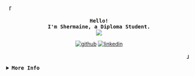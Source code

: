 <!-- Shermaine's GitHub Profile -->
<div align="justify">
  <!-- <img align="right" alt="Coding" width="400" src="https://www.space.com/27600-around-a-star-system-space-wallpaper.html"> -->

<!-- Profile -->
<div>
<p align="left"><strong><samp>「</samp></strong></p>
  <p align="center">
    <samp>
      <b>
        Hello! 
      <br>
        I'm Shermaine, a Diploma Student.
      </b>
      <br>
        <image src="https://gittyping.herokuapp.com/?font=Iosevka&duration=6000&pause=2000&size=16&color=5FB8F8&center=true&width=410&height=45&lines=I+enjoy+web+development+and+data+analytics+:).">
    </samp>
    </p>
</div> 
<div align="center">

<a href = "https://github.com/ShermainePeh08">![github](https://cloud.githubusercontent.com/assets/17016297/18839843/0e06a67a-83d2-11e6-993a-b35a182500e0.png)</a>
<a href = "https://www.linkedin.com/in/pehshermaine0704/">![linkedin](https://cloud.githubusercontent.com/assets/17016297/18839848/0fc7e74e-83d2-11e6-8c6a-277fc9d6e067.png)</a>
</div>
<p align="right"><strong><samp>」</samp></strong></p>

<details>
<summary><samp><b>More Info</b></samp></summary>
<br>
 <!-- Github Stats -->
<div align="center">
      <td><a href="#--------"><img height="137px" align="center" alt="GitHub Stats" src="https://github-readme-stats.vercel.app/api?username=ShermainePeh08&count_private=true&show_icons=true&include_all_commits=true&line_height=21&hide_border=true&theme=radical"/></a></td>
      <td><a href="#--------"><img height="137px" align="center" alt="Top Language" src="https://github-readme-stats.vercel.app/api/top-langs/?username=ShermainePeh08&layout=compact&line_height=21&hide_border=true&theme=radical"/></a></td>
</div>

## Tech Stack 
#### Languages:
[![My Skills](https://skillicons.dev/icons?i=cs,html,css,js,py,r)](https://skillicons.dev)
<!-- ![Python](https://img.shields.io/badge/python-3670A0?style=for-the-badge&logo=python&logoColor=ffdd54)
![HTML5](https://img.shields.io/badge/html5-%23E34F26.svg?style=for-the-badge&logo=html5&logoColor=white)
![CSS3](https://img.shields.io/badge/css3-%231572B6.svg?style=for-the-badge&logo=css3&logoColor=white)
![JavaScript](https://img.shields.io/badge/javascript-%23323330.svg?style=for-the-badge&logo=javascript&logoColor=%23F7DF1E)
![C#](https://img.shields.io/badge/c%23-%23239120.svg?style=for-the-badge&logo=c-sharp&logoColor=white)
![R](https://img.shields.io/badge/r-%23276DC3.svg?style=for-the-badge&logo=r&logoColor=white) -->

#### Database:
[![My Skills](https://skillicons.dev/icons?i=mongodb,sqlite,mysql)](https://skillicons.dev)
<!-- ![MongoDB](https://img.shields.io/badge/MongoDB-%234ea94b.svg?style=for-the-badge&logo=mongodb&logoColor=white)
![SQLite](https://img.shields.io/badge/sqlite-%2307405e.svg?style=for-the-badge&logo=sqlite&logoColor=white) -->

#### Frameworks:
[![My Skills](https://skillicons.dev/icons?i=angular,dotnet,react,flask)](https://skillicons.dev)
<!-- ![.Net](https://img.shields.io/badge/.NET-5C2D91?style=for-the-badge&logo=.net&logoColor=white)
![Angular.js](https://img.shields.io/badge/angular.js-%23E23237.svg?style=for-the-badge&logo=angularjs&logoColor=white)
![NodeJS](https://img.shields.io/badge/node.js-6DA55F?style=for-the-badge&logo=node.js&logoColor=white) -->


## Contacts
#### Portfolio: https://pehshermaine.com/
#### Email: shermainepehcm@gmail.com
#### LinkedIn: https://www.linkedin.com/in/pehshermaine0704/
#### Github: https://github.com/ShermainePeh08
</div> 
